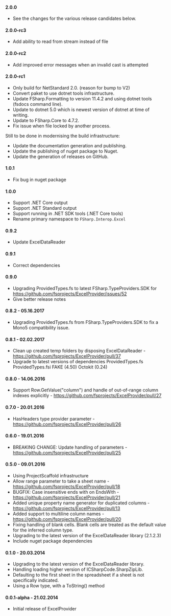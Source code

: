 #### 2.0.0 

* See the changes for the various release candidates below.


#### 2.0.0-rc3

* Add ability to read from stream instead of file

#### 2.0.0-rc2

* Add improved error messages when an invalid cast is attempted

#### 2.0.0-rc1

* Only build for NetStandard 2.0.  (reason for bump to V2)
* Convert paket to use dotnet tools infrastructure.
* Update FSharp.Formatting to version 11.4.2 and using dotnet tools (fsdocs command line).
* Update to dotnet 5.0 which is newest version of dotnet at time of writing.
* Update to FSharp.Core to 4.7.2.
* Fix issue when file locked by another process.

Still to be done in modernising the build infrastructure:
* Update the documentation generation and publishing.
* Update the publishing of nuget package to Nuget.
* Update the generation of releases on GitHub.

#### 1.0.1
* Fix bug in nuget package

#### 1.0.0
* Support .NET Core output
* Support .NET Standard output
* Support running in .NET SDK tools (.NET Core tools)
* Rename primary namespace to `FSharp.Interop.Excel`

#### 0.9.2
* Update ExcelDataReader

#### 0.9.1
* Correct dependencies

#### 0.9.0
* Upgrading ProvidedTypes.fs to latest FSharp.TypeProviders.SDK for  https://github.com/fsprojects/ExcelProvider/issues/52
* Give better release notes

#### 0.8.2 - 05.16.2017
* Upgrading ProvidedTypes.fs from FSharp.TypeProviders.SDK to fix a Mono5 compatibility issue.

#### 0.8.1 - 02.02.2017
* Clean up created temp folders by disposing ExcelDataReader - https://github.com/fsprojects/ExcelProvider/pull/37
* Upgrade to latest versions of dependencies
    ProvidedTypes.fs
    ProvidedTypes.fsi
    FAKE (4.50)
    Octokit (0.24)

#### 0.8.0 - 14.06.2016
* Support Row.GetValue("column") and handle of out-of-range column indexes explicitly - https://github.com/fsprojects/ExcelProvider/pull/27

#### 0.7.0 - 20.01.2016
* HasHeaders type provider parameter  - https://github.com/fsprojects/ExcelProvider/pull/26

#### 0.6.0 - 19.01.2016
* BREAKING CHANGE: Update handling of parameters - https://github.com/fsprojects/ExcelProvider/pull/25

#### 0.5.0 - 09.01.2016
* Using ProjectScaffold infrastructure
* Allow range parameter to take a sheet name - https://github.com/fsprojects/ExcelProvider/pull/18
* BUGFIX: Case insensitive ends with on EndsWith - https://github.com/fsprojects/ExcelProvider/pull/21
* Added unique property name generator for duplicated columns - https://github.com/fsprojects/ExcelProvider/pull/13
* Added support to multiline column names - https://github.com/fsprojects/ExcelProvider/pull/20
* Fixing handling of blank cells. Blank cells are treated as the default value for the inferred column type.
* Upgrading to the latest version of the ExcelDataReader library (2.1.2.3)
* Include nuget package dependencies

#### 0.1.0 - 20.03.2014
* Upgrading to the latest version of the ExcelDataReader library.
* Handling loading higher version of ICSharpCode.SharpZipLib.
* Defaulting to the first sheet in the spreadsheet if a sheet is not specifically indicated.
* Using a Row type, with a ToString() method

#### 0.0.1-alpha - 21.02.2014
* Initial release of ExcelProvider
